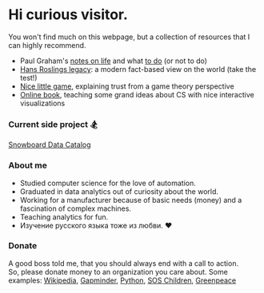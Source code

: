 # Hi curious visitor.   

You won't find much on this webpage, but a collection of resources that I can highly recommend.

- Paul Graham's [notes on life](http://www.paulgraham.com/vb.html) and what [to do](http://www.paulgraham.com/todo.html) (or not to do) 
- [Hans Roslings legacy](https://www.gapminder.org/): a modern fact-based view on the world (take the test!)
- [Nice little game]( https://ncase.me/trust/ ), explaining trust from a game theory perspective
- [Online book](https://natureofcode.com/book/chapter-9-the-evolution-of-code/), teaching some grand ideas about CS with nice interactive visualizations

### Current side project 🏂
[Snowboard Data Catalog](https://snowboard.software/)

### About me
- Studied computer science for the love of automation. 
- Graduated in data analytics out of curiosity about the world.   
- Working for a manufacturer because of basic needs (money) and a fascination of complex machines.   
- Teaching analytics for fun.   
- Изучение русского языка тоже из любви. ❤

### Donate
A good boss told me, that you should always end with a call to action.  
So, please donate money to an organization you care about.
Some examples: [Wikipedia](https://donate.wikimedia.org/wiki/Ways_to_Give), [Gapminder](https://www.gapminder.org/donations/), [Python](https://www.python.org/psf/donations/), [SOS Children](https://www.sos-childrensvillages.org/donate), [Greenpeace](https://www.greenpeace.org/international/act/donate/)
